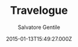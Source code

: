 ---
title: Travelogue
github: https://github.com/SalGnt/Travelogue
demo: https://salgnt.github.io/Travelogue/
author: Salvatore Gentile
ssg:
  - Jekyll
cms:
  - Markdown
date: 2015-01-13T15:49:27.000Z
description: >-
  A minimal, single-column Jekyll theme that provides an immersive read
  experience for your readers.
draft: true
publish_date: '2015-01-13T15:49:27Z'
update_date: '2021-07-14T07:40:33Z'
github_star: 155
github_fork: 56
---
